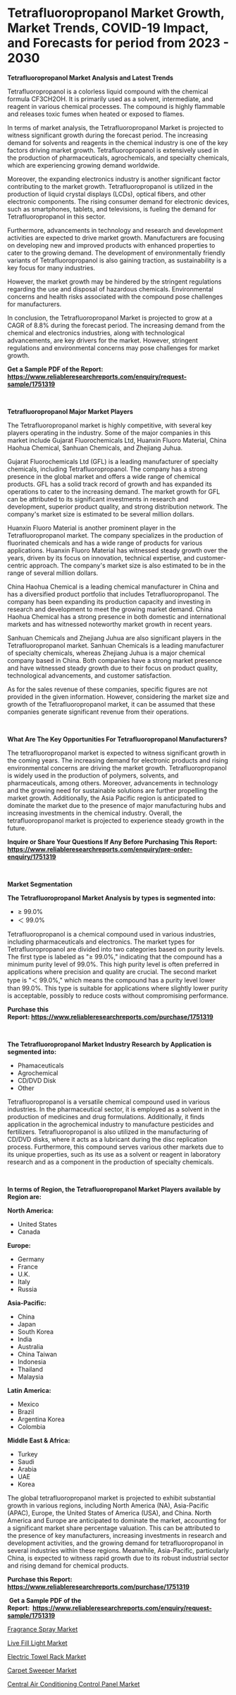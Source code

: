 <p><h1>Tetrafluoropropanol Market Growth, Market Trends, COVID-19 Impact, and Forecasts for period from 2023 - 2030</h1></p><p><strong>Tetrafluoropropanol Market Analysis and Latest Trends</strong></p>
<p><p>Tetrafluoropropanol is a colorless liquid compound with the chemical formula CF3CH2OH. It is primarily used as a solvent, intermediate, and reagent in various chemical processes. The compound is highly flammable and releases toxic fumes when heated or exposed to flames.</p><p>In terms of market analysis, the Tetrafluoropropanol Market is projected to witness significant growth during the forecast period. The increasing demand for solvents and reagents in the chemical industry is one of the key factors driving market growth. Tetrafluoropropanol is extensively used in the production of pharmaceuticals, agrochemicals, and specialty chemicals, which are experiencing growing demand worldwide.</p><p>Moreover, the expanding electronics industry is another significant factor contributing to the market growth. Tetrafluoropropanol is utilized in the production of liquid crystal displays (LCDs), optical fibers, and other electronic components. The rising consumer demand for electronic devices, such as smartphones, tablets, and televisions, is fueling the demand for Tetrafluoropropanol in this sector.</p><p>Furthermore, advancements in technology and research and development activities are expected to drive market growth. Manufacturers are focusing on developing new and improved products with enhanced properties to cater to the growing demand. The development of environmentally friendly variants of Tetrafluoropropanol is also gaining traction, as sustainability is a key focus for many industries.</p><p>However, the market growth may be hindered by the stringent regulations regarding the use and disposal of hazardous chemicals. Environmental concerns and health risks associated with the compound pose challenges for manufacturers.</p><p>In conclusion, the Tetrafluoropropanol Market is projected to grow at a CAGR of 8.8% during the forecast period. The increasing demand from the chemical and electronics industries, along with technological advancements, are key drivers for the market. However, stringent regulations and environmental concerns may pose challenges for market growth.</p></p>
<p><strong>Get a Sample PDF of the Report:&nbsp; <a href="https://www.reliableresearchreports.com/enquiry/request-sample/1751319">https://www.reliableresearchreports.com/enquiry/request-sample/1751319</a></strong></p>
<p>&nbsp;</p>
<p><strong>Tetrafluoropropanol Major Market Players</strong></p>
<p><p>The Tetrafluoropropanol market is highly competitive, with several key players operating in the industry. Some of the major companies in this market include Gujarat Fluorochemicals Ltd, Huanxin Fluoro Material, China Haohua Chemical, Sanhuan Chemicals, and Zhejiang Juhua.</p><p>Gujarat Fluorochemicals Ltd (GFL) is a leading manufacturer of specialty chemicals, including Tetrafluoropropanol. The company has a strong presence in the global market and offers a wide range of chemical products. GFL has a solid track record of growth and has expanded its operations to cater to the increasing demand. The market growth for GFL can be attributed to its significant investments in research and development, superior product quality, and strong distribution network. The company's market size is estimated to be several million dollars.</p><p>Huanxin Fluoro Material is another prominent player in the Tetrafluoropropanol market. The company specializes in the production of fluorinated chemicals and has a wide range of products for various applications. Huanxin Fluoro Material has witnessed steady growth over the years, driven by its focus on innovation, technical expertise, and customer-centric approach. The company's market size is also estimated to be in the range of several million dollars.</p><p>China Haohua Chemical is a leading chemical manufacturer in China and has a diversified product portfolio that includes Tetrafluoropropanol. The company has been expanding its production capacity and investing in research and development to meet the growing market demand. China Haohua Chemical has a strong presence in both domestic and international markets and has witnessed noteworthy market growth in recent years.</p><p>Sanhuan Chemicals and Zhejiang Juhua are also significant players in the Tetrafluoropropanol market. Sanhuan Chemicals is a leading manufacturer of specialty chemicals, whereas Zhejiang Juhua is a major chemical company based in China. Both companies have a strong market presence and have witnessed steady growth due to their focus on product quality, technological advancements, and customer satisfaction.</p><p>As for the sales revenue of these companies, specific figures are not provided in the given information. However, considering the market size and growth of the Tetrafluoropropanol market, it can be assumed that these companies generate significant revenue from their operations.</p></p>
<p>&nbsp;</p>
<p><strong>What Are The Key Opportunities For Tetrafluoropropanol Manufacturers?</strong></p>
<p><p>The tetrafluoropropanol market is expected to witness significant growth in the coming years. The increasing demand for electronic products and rising environmental concerns are driving the market growth. Tetrafluoropropanol is widely used in the production of polymers, solvents, and pharmaceuticals, among others. Moreover, advancements in technology and the growing need for sustainable solutions are further propelling the market growth. Additionally, the Asia Pacific region is anticipated to dominate the market due to the presence of major manufacturing hubs and increasing investments in the chemical industry. Overall, the tetrafluoropropanol market is projected to experience steady growth in the future.</p></p>
<p><strong>Inquire or Share Your Questions If Any Before Purchasing This Report: <a href="https://www.reliableresearchreports.com/enquiry/pre-order-enquiry/1751319">https://www.reliableresearchreports.com/enquiry/pre-order-enquiry/1751319</a></strong></p>
<p>&nbsp;</p>
<p><strong>Market Segmentation</strong></p>
<p><strong>The Tetrafluoropropanol Market Analysis by types is segmented into:</strong></p>
<p><ul><li>≥ 99.0%</li><li>＜ 99.0%</li></ul></p>
<p><p>Tetrafluoropropanol is a chemical compound used in various industries, including pharmaceuticals and electronics. The market types for Tetrafluoropropanol are divided into two categories based on purity levels. The first type is labeled as "≥ 99.0%," indicating that the compound has a minimum purity level of 99.0%. This high purity level is often preferred in applications where precision and quality are crucial. The second market type is "＜ 99.0%," which means the compound has a purity level lower than 99.0%. This type is suitable for applications where slightly lower purity is acceptable, possibly to reduce costs without compromising performance.</p></p>
<p><strong>Purchase this Report:&nbsp;<a href="https://www.reliableresearchreports.com/purchase/1751319">https://www.reliableresearchreports.com/purchase/1751319</a></strong></p>
<p>&nbsp;</p>
<p><strong>The Tetrafluoropropanol Market Industry Research by Application is segmented into:</strong></p>
<p><ul><li>Phamaceuticals</li><li>Agrochemical</li><li>CD/DVD Disk</li><li>Other</li></ul></p>
<p><p>Tetrafluoropropanol is a versatile chemical compound used in various industries. In the pharmaceutical sector, it is employed as a solvent in the production of medicines and drug formulations. Additionally, it finds application in the agrochemical industry to manufacture pesticides and fertilizers. Tetrafluoropropanol is also utilized in the manufacturing of CD/DVD disks, where it acts as a lubricant during the disc replication process. Furthermore, this compound serves various other markets due to its unique properties, such as its use as a solvent or reagent in laboratory research and as a component in the production of specialty chemicals.</p></p>
<p>&nbsp;</p>
<p><strong>In terms of Region, the Tetrafluoropropanol Market Players available by Region are:</strong></p>
<p>
    <p> <strong> North America: </strong>
        <ul>
            <li>United States</li>
            <li>Canada</li>
        </ul>
        </p> 
    <p> <strong> Europe: </strong>
        <ul>
            <li>Germany</li>
            <li>France</li>
            <li>U.K.</li>
            <li>Italy</li>
            <li>Russia</li>
        </ul>
        </p> 
    <p> <strong> Asia-Pacific: </strong>
        <ul>
            <li>China</li>
            <li>Japan</li>
            <li>South Korea</li>
            <li>India</li>
            <li>Australia</li>
            <li>China Taiwan</li>
            <li>Indonesia</li>
            <li>Thailand</li>
            <li>Malaysia</li>
        </ul>
        </p> 
    <p> <strong> Latin America: </strong>
        <ul>
            <li>Mexico</li>
            <li>Brazil</li>
            <li>Argentina Korea</li>
            <li>Colombia</li>
        </ul>
        </p> 
    <p> <strong> Middle East & Africa: </strong>
        <ul>
            <li>Turkey</li>
            <li>Saudi</li>
            <li>Arabia</li>
            <li>UAE</li>
            <li>Korea</li>
        </ul>
    </p>
    </p>
<p><p>The global tetrafluoropropanol market is projected to exhibit substantial growth in various regions, including North America (NA), Asia-Pacific (APAC), Europe, the United States of America (USA), and China. North America and Europe are anticipated to dominate the market, accounting for a significant market share percentage valuation. This can be attributed to the presence of key manufacturers, increasing investments in research and development activities, and the growing demand for tetrafluoropropanol in several industries within these regions. Meanwhile, Asia-Pacific, particularly China, is expected to witness rapid growth due to its robust industrial sector and rising demand for chemical products.</p></p>
<p><strong>Purchase this Report: <a href="https://www.reliableresearchreports.com/purchase/1751319">https://www.reliableresearchreports.com/purchase/1751319</a></strong></p>
<p>&nbsp;<strong>Get a Sample PDF of the Report:&nbsp;&nbsp;<a href="https://www.reliableresearchreports.com/enquiry/request-sample/1751319">https://www.reliableresearchreports.com/enquiry/request-sample/1751319</a></strong></p>
<p><strong></strong></p>
<p><p><a href="https://medium.com/@jerez43343/fragrance-spray-market-size-reveals-the-best-marketing-channels-in-global-industry-bf5f0389e73b">Fragrance Spray Market</a></p><p><a href="https://medium.com/@dorothypeters68/live-fill-light-market-insights-into-market-cagr-market-trends-and-growth-strategies-29a8e6fd5744">Live Fill Light Market</a></p><p><a href="https://medium.com/@thesjenney10210/electric-towel-rack-market-size-market-outlook-and-market-forecast-2023-to-2030-82788eb720e4">Electric Towel Rack Market</a></p><p><a href="https://medium.com/@annarussell1981/carpet-sweeper-market-analysis-its-cagr-market-segmentation-and-global-industry-overview-5ca31fb7f547">Carpet Sweeper Market</a></p><p><a href="https://medium.com/@linneahilll6456/central-air-conditioning-control-panel-market-insights-into-market-cagr-market-trends-and-growth-c77656d4dcf9">Central Air Conditioning Control Panel Market</a></p></p>